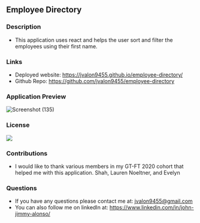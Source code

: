 ## Employee Directory

### Description
- This application uses react and helps the user sort and filter the employees using their first name. 

### Links
- Deployed website: https://jvalon9455.github.io/employee-directory/
- Github Repo: https://github.com/jvalon9455/employee-directory

### Application Preview

![Screenshot (135)](https://user-images.githubusercontent.com/68923647/97822271-535f9a80-1c83-11eb-8e97-4b8cbc5740e7.png)

### License

![](https://img.shields.io/static/v1?label=MIT&message=GT-FT&color=critical)

### Contributions
- I would like to thank various members in my GT-FT 2020 cohort that helped me with this application. Shah, Lauren Noeltner, and Evelyn 


### Questions

- If you have any questions please contact me at: jvalon9455@gmail.com
- You can also follow me on linkedIn at: https://www.linkedin.com/in/john-jimmy-alonso/
